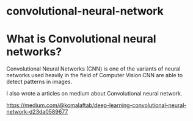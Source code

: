 # convolutional-neural-network

# What is Convolutional neural networks?

Convolutional Neural Networks (CNN) is one of the variants of neural networks used heavily in the field of Computer Vision.CNN are able to detect patterns in images.

 I also wrote a articles on medium about Convolutional neural network.
 
 https://medium.com/@komalaftab/deep-learning-convolutional-neural-network-d23da0589677
 
 
